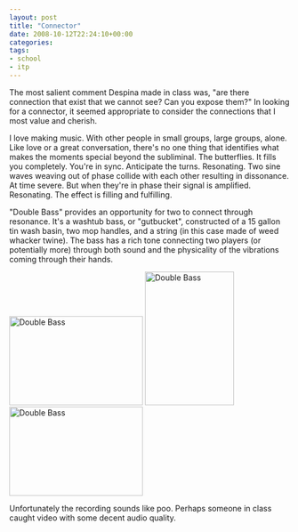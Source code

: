 ```yaml
---
layout: post
title: "Connector"
date: 2008-10-12T22:24:10+00:00
categories:
tags:
- school
- itp
---
```

The most salient comment Despina made in class was, "are there connection that exist that we cannot see? Can you expose them?" In looking for a connector, it seemed appropriate to consider the connections that I most value and cherish.

I love making music. With other people in small groups, large groups, alone. Like love or a great conversation, there's no one thing that identifies what makes the moments special beyond the subliminal. The butterflies. It fills you completely. You're in sync. Anticipate the turns. Resonating. Two sine waves weaving out of phase collide with each other resulting in dissonance. At time severe. But when they're in phase their signal is amplified. Resonating. The effect is filling and fulfilling.

"Double Bass" provides an opportunity for two to connect through resonance. It's a washtub bass, or "gutbucket", constructed of a 15 gallon tin wash basin, two mop handles, and a string (in this case made of weed whacker twine). The bass has a rich tone connecting two players (or potentially more) through both sound and the physicality of the vibrations coming through their hands.

<a href="http://www.flickr.com/photos/69613750@N00/2936935560" title="View 'Double Bass' on Flickr.com"><img src="http://farm4.static.flickr.com/3011/2936935560_ddcf560ab4_m.jpg" alt="Double Bass" border="0" width="240" height="160" /></a>
<a href="http://www.flickr.com/photos/69613750@N00/2936080885" title="View 'Double Bass' on Flickr.com"><img src="http://farm4.static.flickr.com/3273/2936080885_3481be3d47_m.jpg" alt="Double Bass" border="0" width="160" height="240" /></a>
<a href="http://www.flickr.com/photos/69613750@N00/2936079419" title="View 'Double Bass' on Flickr.com"><img src="http://farm4.static.flickr.com/3063/2936079419_21296b91c1_m.jpg" alt="Double Bass" border="0" width="240" height="160" /></a>

Unfortunately the recording sounds like poo. Perhaps someone in class caught video with some decent audio quality.
